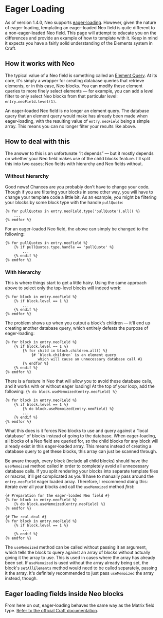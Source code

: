 # Eager Loading

As of version 1.4.0, Neo supports [eager-loading](https://docs.craftcms.com/v3/dev/eager-loading-elements.html). However, given the nature of eager-loading, templating an eager-loaded Neo field is quite different to a non-eager-loaded Neo field. This page will attempt to educate you on the differences and provide an example of how to template with it. Keep in mind it expects you have a fairly solid understanding of the Elements system in Craft.

## How it works with Neo

The typical value of a Neo field is something called an [Element Query](https://docs.craftcms.com/v3/dev/element-queries/). At its core, it's simply a wrapper for creating database queries that retrieve elements, or in this case, Neo blocks. You can modify these element queries to more finely select elements &mdash; for example, you can add a level filter to only select Neo blocks from that particular level: `entry.neoField.level(1)`.

An eager-loaded Neo field is no longer an element query. The database query that an element query would make has already been made when eager-loading, with the resulting value of `entry.neoField` being a simple array. This means you can no longer filter your results like above.

## How to deal with this

The answer to this is an unfortunate &ldquo;it depends&rdquo; &mdash; but it mostly depends on whether your Neo field makes use of the child blocks feature. I'll split this into two cases; Neo fields with hierarchy and Neo fields without.

### Without hierarchy

Good news! Chances are you probably don't have to change your code. Though if you are filtering your blocks in some other way, you will have to change your template code a little bit. As an example, you might be filtering your blocks by some block type with the handle `pullQuote`:

```twig
{% for pullQuotes in entry.neoField.type('pullQuote').all() %}
    ...
{% endfor %}
```

For an eager-loaded Neo field, the above can simply be changed to the following:

```twig
{% for pullQuotes in entry.neoField %}
    {% if pullQuotes.type.handle == 'pullQuote' %}
        ...
    {% endif %}
{% endfor %}
```

### With hierarchy

This is where things start to get a little hairy. Using the same approach above to select only the top-level blocks will indeed work:

```twig
{% for block in entry.neoField %}
    {% if block.level == 1 %}
        ...
    {% endif %}
{% endfor %}
```

The problem shows up when you output a block's children &mdash; it'll end up creating another database query, which entirely defeats the purpose of eager-loading:

```twig
{% for block in entry.neoField %}
    {% if block.level == 1 %}
        {% for child in block.children.all() %}
            {# `block.children` is an element query 
               which will cause an unnecessary database call #}
        {% endfor %}
    {% endif %}
{% endfor %}
```

There is a feature in Neo that will allow you to avoid these database calls, and it works with or without eager loading! At the top of your loop, add the following: `{% do block.useMemoized(entry.neoField) %}`

```twig
{% for block in entry.neoField %}
    {% if block.level == 1 %}
        {% do block.useMemoized(entry.neoField) %}
        ...
    {% endif %}
{% endfor %}
```

What this does is it forces Neo blocks to use and query against a &ldquo;local database&rdquo; of blocks instead of going to the database. When eager-loading, all blocks of a Neo field are queried for, so the child blocks for any block will already exist in this eager-loaded array. This means instead of creating a database query to get these blocks, this array can just be scanned through.

Be aware though, every block (include all child blocks) should have the `useMemoized` method called in order to completely avoid all unnecessary database calls. If you split rendering your blocks into separate template files or macros, it'll get complicated as you'll have to manually pass around the `entry.neoField` eager loaded array. Therefore, I recommend doing this: iterate over all your blocks and call the `useMemoized` method _first_:

```twig
{# Preparation for the eager-loaded Neo field #}
{% for block in entry.neoField %}
    {% do block.useMemoized(entry.neoField) %}
{% endfor %}

{# The real-deal #}
{% for block in entry.neoField %}
    {% if block.level == 1 %}
        ...
    {% endif %}
{% endfor %}
```

The `useMemoized` method can be called without passing it an argument, which tells the block to query against an array of blocks without actually giving it the array to use. This is used in cases where the array has already been set. If `useMemoized` is used without the array already being set, the block's `setAllElements` method would need to be called separately, passing it the array. It's definitely recommended to just pass `useMemoized` the array instead, though.

## Eager loading fields inside Neo blocks

From here on out, eager-loading behaves the same way as the Matrix field type. [Refer to the official Craft documentation](https://docs.craftcms.com/v3/dev/eager-loading-elements.html#eager-loading-elements-related-to-matrix-blocks).
